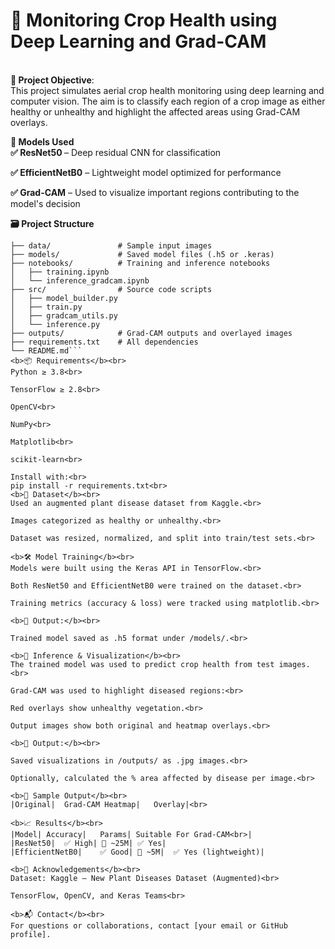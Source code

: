<h1>🌾 Monitoring Crop Health using Deep Learning and Grad-CAM</h1><br>
<b>📌 Project Objective</b>:<br>
                            This project simulates aerial crop health monitoring using deep learning and computer vision. The aim is to classify each region of a crop image as either healthy or unhealthy and highlight the affected areas using Grad-CAM overlays.

<b>🧠 Models Used</b><br>
<b>✅ ResNet50 </b>– Deep residual CNN for classification<br>

<b>✅ EfficientNetB0</b> – Lightweight model optimized for performance<br>

<b>✅ Grad-CAM</b> – Used to visualize important regions contributing to the model's decision<br>

<b>🗃️ Project Structure</b><br>
```Monitoring-Crop-Health-using-Computer-Vision/
├── data/               # Sample input images
├── models/             # Saved model files (.h5 or .keras)
├── notebooks/          # Training and inference notebooks
│   ├── training.ipynb
│   └── inference_gradcam.ipynb
├── src/                # Source code scripts
│   ├── model_builder.py
│   ├── train.py
│   ├── gradcam_utils.py
│   └── inference.py
├── outputs/            # Grad-CAM outputs and overlayed images
├── requirements.txt    # All dependencies
└── README.md```
<b>📦 Requirements</b><br>
Python ≥ 3.8<br>

TensorFlow ≥ 2.8<br>

OpenCV<br>

NumPy<br>

Matplotlib<br>

scikit-learn<br>

Install with:<br>
pip install -r requirements.txt<br>
<b>📁 Dataset</b><br>
Used an augmented plant disease dataset from Kaggle.<br>

Images categorized as healthy or unhealthy.<br>

Dataset was resized, normalized, and split into train/test sets.<br>

<b>🛠️ Model Training</b><br>
Models were built using the Keras API in TensorFlow.<br>

Both ResNet50 and EfficientNetB0 were trained on the dataset.<br>

Training metrics (accuracy & loss) were tracked using matplotlib.<br>

<b>📄 Output:</b><br>

Trained model saved as .h5 format under /models/.<br>

<b>🎯 Inference & Visualization</b><br>
The trained model was used to predict crop health from test images.<br>

Grad-CAM was used to highlight diseased regions:<br>

Red overlays show unhealthy vegetation.<br>

Output images show both original and heatmap overlays.<br>

<b>📂 Output:</b><br>

Saved visualizations in /outputs/ as .jpg images.<br>

Optionally, calculated the % area affected by disease per image.<br>

<b>📸 Sample Output</b><br>
|Original|	Grad-CAM Heatmap|	Overlay|<br>

<b>📈 Results</b><br>
|Model|	Accuracy|	Params|	Suitable For Grad-CAM<br>|
|ResNet50|	✅ High|	🔺 ~25M|	✅ Yes|
|EfficientNetB0|	✅ Good|	🔻 ~5M|	✅ Yes (lightweight)|

<b>🤝 Acknowledgements</b><br>
Dataset: Kaggle – New Plant Diseases Dataset (Augmented)<br>

TensorFlow, OpenCV, and Keras Teams<br>

<b>📬 Contact</b><br>
For questions or collaborations, contact [your email or GitHub profile].
